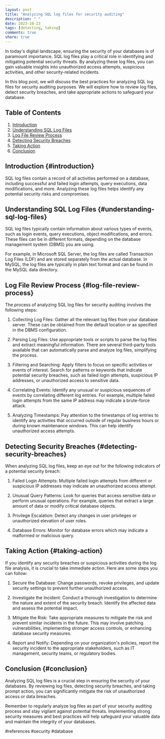 ```yaml
---
layout: post
title: "Analyzing SQL log files for security auditing"
description: " "
date: 2023-10-23
tags: [detecting, taking]
comments: true
share: true
---
```


In today's digital landscape, ensuring the security of your databases is of paramount importance. SQL log files play a critical role in identifying and mitigating potential security threats. By analyzing these log files, you can gain valuable insights into unauthorized access attempts, suspicious activities, and other security-related incidents.

In this blog post, we will discuss the best practices for analyzing SQL log files for security auditing purposes. We will explore how to review log files, detect security breaches, and take appropriate actions to safeguard your database.

## Table of Contents
1. [Introduction](#introduction)
2. [Understanding SQL Log Files](#understanding-sql-log-files)
3. [Log File Review Process](#log-file-review-process)
4. [Detecting Security Breaches](#detecting-security-breaches)
5. [Taking Action](#taking-action)
6. [Conclusion](#conclusion)

## Introduction {#introduction}

SQL log files contain a record of all activities performed on a database, including successful and failed login attempts, query executions, data modifications, and more. Analyzing these log files helps identify any potential security risks and compromises.

## Understanding SQL Log Files {#understanding-sql-log-files}

SQL log files typically contain information about various types of events, such as login events, query executions, object modifications, and errors. These files can be in different formats, depending on the database management system (DBMS) you are using.

For example, in Microsoft SQL Server, the log files are called Transaction Log Files (LDF) and are stored separately from the actual database. In MySQL, the log files are typically in plain text format and can be found in the MySQL data directory.

## Log File Review Process {#log-file-review-process}

The process of analyzing SQL log files for security auditing involves the following steps:

1. Collecting Log Files: Gather all the relevant log files from your database server. These can be obtained from the default location or as specified in the DBMS configuration.

2. Parsing Log Files: Use appropriate tools or scripts to parse the log files and extract meaningful information. There are several third-party tools available that can automatically parse and analyze log files, simplifying the process.

3. Filtering and Searching: Apply filters to focus on specific activities or events of interest. Search for patterns or keywords that indicate potential security breaches, such as failed login attempts, suspicious IP addresses, or unauthorized access to sensitive data.

4. Correlating Events: Identify any unusual or suspicious sequences of events by correlating different log entries. For example, multiple failed login attempts from the same IP address may indicate a brute-force attack.

5. Analyzing Timestamps: Pay attention to the timestamps of log entries to identify any activities that occurred outside of regular business hours or during known maintenance windows. This can help identify unauthorized access attempts.

## Detecting Security Breaches {#detecting-security-breaches}

When analyzing SQL log files, keep an eye out for the following indicators of a potential security breach:

1. Failed Login Attempts: Multiple failed login attempts from different or suspicious IP addresses may indicate an unauthorized access attempt.

2. Unusual Query Patterns: Look for queries that access sensitive data or perform unusual operations. For example, queries that extract a large amount of data or modify critical database objects.

3. Privilege Escalation: Detect any changes in user privileges or unauthorized elevation of user roles.

4. Database Errors: Monitor for database errors which may indicate a malformed or malicious query.

## Taking Action {#taking-action}

If you identify any security breaches or suspicious activities during the log file analysis, it is crucial to take immediate action. Here are some steps you can follow:

1. Secure the Database: Change passwords, revoke privileges, and update security settings to prevent further unauthorized access.

2. Investigate the Incident: Conduct a thorough investigation to determine the nature and extent of the security breach. Identify the affected data and assess the potential impact.

3. Mitigate the Risk: Take appropriate measures to mitigate the risk and prevent similar incidents in the future. This may involve patching vulnerabilities, implementing stronger access controls, or enhancing database security measures.

4. Report and Notify: Depending on your organization's policies, report the security incident to the appropriate stakeholders, such as IT management, security teams, or regulatory bodies.

## Conclusion {#conclusion}

Analyzing SQL log files is a crucial step in ensuring the security of your databases. By reviewing log files, detecting security breaches, and taking prompt action, you can significantly mitigate the risk of unauthorized access or data breaches.

Remember to regularly analyze log files as part of your security auditing process and stay vigilant against potential threats. Implementing strong security measures and best practices will help safeguard your valuable data and maintain the integrity of your databases.

#references #security #database